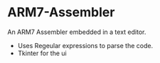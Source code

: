# ARM7-Assembler
An ARM7 Assembler embedded in a text editor. 
- Uses Regeular expressions to parse the code.
- Tkinter for the ui

